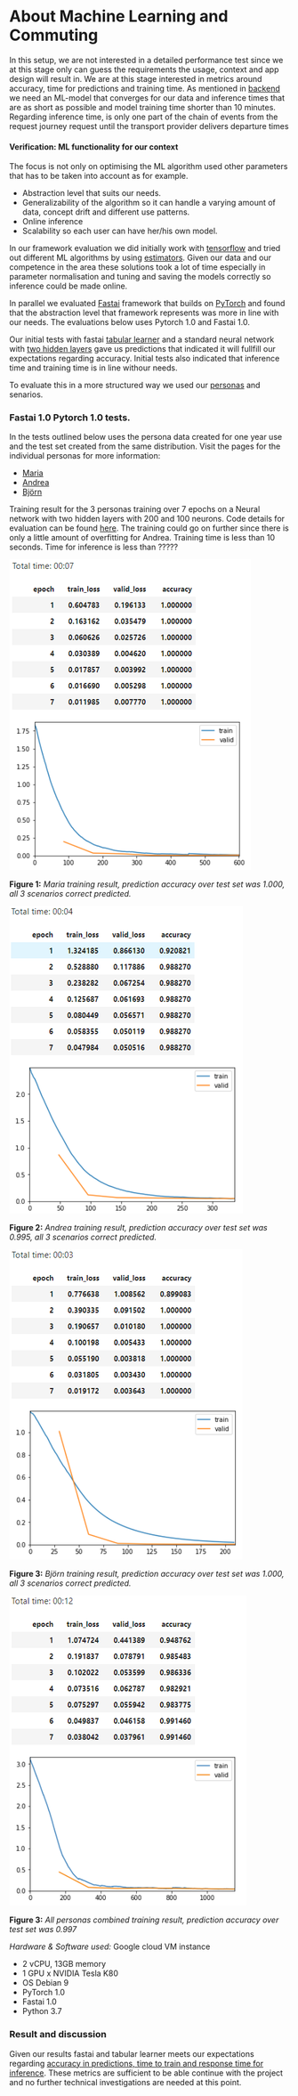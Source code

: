 # About Machine Learning and Commuting
In this setup, we are not interested in a detailed performance test since we at this stage only can guess the requirements the usage, context and app design will result in. We are at this stage interested in metrics around accuracy, time for predictions and training time. As mentioned in [backend](../backend/backend.md) we need an ML-model that converges for our data and inference times that are as short as possible and model training time shorter than 10 minutes. Regarding inference time, is only one part of the chain of events from the request journey request until the transport provider delivers departure times

#### Verification: ML functionality for our context
The focus is not only on optimising the ML algorithm used other parameters that has to be taken into account as for example.

* Abstraction level that suits our needs.
* Generalizability of the algorithm so it can handle a varying amount of data, concept drift and different use patterns.
* Online inference
* Scalability so each user can have her/his own model.

In our framework evaluation we did initially work with [tensorflow](https://www.tensorflow.org) and tried out different ML algorithms by using [estimators](https://www.tensorflow.org/guide/estimators). Given our data and our competence in the area these solutions took a lot of time especially in parameter normalisation and tuning and saving the models correctly so inference could be made online.

In parallel we evaluated [Fastai](https://www.fast.ai/) framework that builds on [PyTorch](https://pytorch.org/) and found that the abstraction level that framework represents was more in line with our needs. The evaluations below uses Pytorch 1.0 and Fastai 1.0.

Our initial tests with fastai [tabular learner](https://docs.fast.ai/tabular.html) and a standard neural network with [two hidden layers](ml/baseline.ipynb) gave us predictions that indicated it will fullfill our expectations regarding accuracy. Initial tests also indicated that inference time and training time is in line withour needs.

To evaluate this in a more structured way we used our [personas](../README.md#Personas) and senarios.


### Fastai 1.0 Pytorch 1.0 tests.
In the tests outlined below uses the persona data created for one year use and the test set created from the same distribution.
Visit the pages for the individual personas for more information:
* [Maria](../personas/Maria.md)
* [Andrea](../personas/Andrea.md)
* [Björn](../personas/Bjorn.md)



Training result for the 3 personas training over 7 epochs on a Neural network with two hidden layers with 200 and 100 neurons. Code details for evaluation can be found [here](ml_verification.ipynb). The training could go on further since there is only a little amount of overfitting for Andrea. Training time is less than 10 seconds. Time for inference is less than ?????

![](../images/tnK534JMwwfhvUEycn69HPbhqkt2_train.png)

**Figure 1:** *Maria training result, prediction accuracy over test set was 1.000, all 3 scenarios correct predicted.*

![](../images/ehaBtfOPDNZjzy1MEvjQmGo4Zv12_train.png)

**Figure 2:** *Andrea training result, prediction accuracy over test set was 0.995, all 3 scenarios correct predicted.*

![](../images/hCWCulj7M1aMVyd0Fm0Eqrv8q1Q2_train.png)

**Figure 3:** *Björn training result, prediction accuracy over test set was 1.000,  all 3 scenarios correct predicted.*

![](../images/ALLpersonas.png)

**Figure 3:** *All personas combined training result, prediction accuracy over test set was 0.997*

_Hardware & Software used:_
Google cloud VM instance
* 2 vCPU, 13GB memory
* 1 GPU x NVIDIA Tesla K80
* OS Debian 9
* PyTorch 1.0
* Fastai 1.0
* Python 3.7

### Result and discussion
Given our results fastai and tabular learner meets our expectations regarding [accuracy in predictions, time to train and response time for inference](../backend/backend.md). These metrics are sufficient to be able continue with the project and no further technical investigations are needed at this point.
